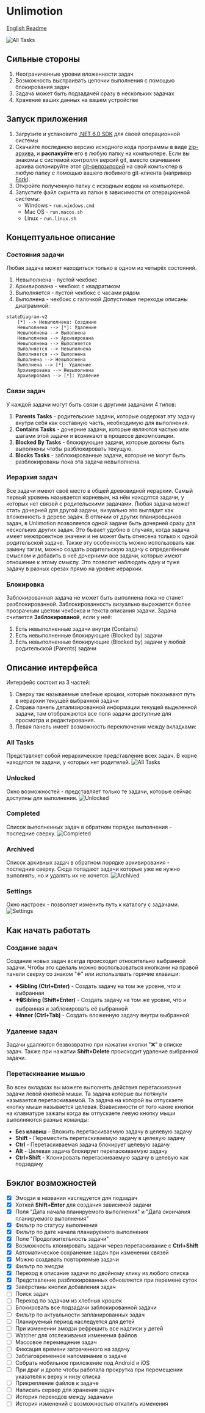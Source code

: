 ﻿# Unlimotion
[English Readme](README.md)

![All Tasks](media/All%20Tasks.jpg)

## Сильные стороны
1. Неограниченные уровни вложенности задач
2. Возможность выстраивать цепочки выполнения с помощью блокирования задач
3. Задача может быть подзадачей сразу в нескольких задачах
4. Хранение ваших данных на вашем устройстве

## Запуск приложения
1. Загрузите и установите [.NET 6.0 SDK](https://dotnet.microsoft.com/en-us/download) для своей операционной системы
2. Cкачайте последнюю версию исходного кода программы в виде [zip-архива](https://github.com/Kibnet/Unlimotion/archive/refs/heads/main.zip), и **распакуйте** его в любую папку на компьютере. Если вы знакомы с системой контролля версий git, вместо скачивания архива склонируйте этот [git-репозиторий](https://github.com/Kibnet/Unlimotion.git) на свой компьютер в любую папку с помощью вашего любимого git-клиента (например [Fork](https://git-fork.com/)).
3. Откройте полученную папку с исходным кодом на компьютере.
5. Запустите файл скрипта из папки в зависимости от операционной системы:
    - Windows - `run.windows.cmd`
    - Mac OS - `run.macos.sh`
    - Linux - `run.linux.sh`

## Концептуальное описание

### Состояния задачи
Любая задача может находиться только в одном из четырёх состояний.
1. Невыполнена - пустой чекбокс
2. Архивирована - чекбокс с квадратиком
3. Выполняется - пустой чекбокс с часами рядом
4. Выполнена - чекбокс с галочкой
Допустимые переходы описаны диаграммой:
```mermaid
stateDiagram-v2
    [*] --> Невыполнена: Создание
    Невыполнена --> [*]: Удаление
    Невыполнена --> Выполнена
    Невыполнена --> Архивирована
    Невыполнена --> Выполняется
    Выполняется --> Невыполнена
    Выполняется --> Выполнена
    Выполнена --> Невыполнена
    Выполнена --> [*]: Удаление
    Архивирована --> Невыполнена
    Архивирована --> [*]: Удаление
```

### Связи задач
У каждой задачи могут быть связи с другими задачами 4 типов:
1. **Parents Tasks** - родительские задачи, которые содержат эту задачу внутри себя как составную часть, необходимую для выполнения.
2. **Contains Tasks** - дочерние задачи, которые являются частью или шагами этой задачи и возникают в процессе декомпозиции.
3. **Blocked By Tasks** - блокирующие задачи, которые должны быть выполнены чтобы разблокировать текущую.
4. **Blocks Tasks** - заблокированные задачи, которые не могут быть разблокированы пока эта задача невыполнена.

### Иерархия задач
Все задачи имеют своё место в общей древовидной иерархии. Самый первый уровень называется корневым, на нём находятся задачи, у которых нет связей с родительскими задачами.
Любая задача может стать дочерней для другой задачи, визуально это выглядит как вложенность в дереве задач. В отличии от других планировщиков задач, в Unlimotion позволяется одной задаче быть дочерней сразу для нескольких других задач. Это бывает удобно в случаях, когда задача имеет межпроектное значени и не может быть отнесена только к одной родительской задаче. Также эту особенность можно использовать как замену тэгам, можно создать родительскую задачу с определённым смыслом и добавить в неё дочерними все задачи, которые имеют отношение к этому смыслу. Это позволит наблюдать одну и туже задачу в разных срезах прямо на уровне иерархии.

### Блокировка
Заблокированная задача не может быть выполнена пока не станет разблокированной.
Заблокированность визуально выражается более прозрачным цветом чекбокса и текста описания задачи.
Задача считается **Заблокированой**, если у неё:
1. Есть невыполненные задачи внутри (Contains)
2. Есть невыполненные блокирующие (Blocked by) задачи
3. Есть невыполненные блокирующие (Blocked by) задачи у любой родительской (Parents) задачи

## Описание интерфейса

Интерфейс состоит из 3 частей:
1. Сверху так называемые хлебные крошки, которые показывают путь в иерархии текущей выбранной задачи
2. Справа панель детализированной информации текущей выделенной задачи, там отображаются все поля задачи доступные для просмотра и редактирования.
3. Левая панель имеет возможность переключения между вкладками:

### All Tasks
Представляет собой иерархическое представление всех задач. 
В корне находятся те задачи, у которых нет родителей.
![All Tasks](media/All%20Tasks.jpg)

### Unlocked
Окно возможностей - представляет только те задачи, которые сейчас доступны для выполнения.
![Unlocked](media/Unlocked.jpg)

### Completed
Список выполненных задач в обратном порядке выполнения - последние сверху.
![Completed](media/Completed.jpg)

### Archived
Список архивных задач в обратном порядке архивирования - последние сверху. Сюда попадают задачи которые уже не нужно выполнять, но и удалять их не хочется.
![Archived](media/Archived.jpg)

### Settings
Окно настроек - позволяет изменить путь к каталогу с задачами.
![Settings](media/Settings.jpg)

## Как начать работать
### Создание задач
Создание новых задач всегда происходит относительно выбранной задачи. Чтобы это сделаль можно воспользоваться кнопками на правой панели сверху со знаком "➕" или использлвать горячие клавиши:
- **➕Sibling (Ctrl+Enter)** - Создать задачу на том же уровне, что и выбранная
- **➕🔒Sibling (Shift+Enter)** - Создать задачу на том же уровне, что и выбранная и заблокировать её выбранной
- **➕Inner (Ctrl+Tab)** - Создать вложенную задачу внутри выбранной

### Удаление задач
Задачи удаляются безвозвратно при нажатии кнопки "❌" в списке задач.
Также при нажатии **Shift+Delete** происходит удаление выбранной задачи.

### Перетаскивание мышью
Во всех вкладках вы можете выполнять действия перетаскивания задачи левой кнопкой мыши. Та задача которые вы потянули называется перетаскиваемой. Та задача на которой вы отпускаете кнопку мыши называется целевая. Взависимости от того какие кнопки на клавиатуре зажаты когда вы отпускаете левую кнопку мыши выполняются разные команды:
- **Без клавиш** - Вложить перетаскиваемую задачу в целевую задачу
- **Shift** - Переместить перетаскиваемую задачу в целевую задачу
- **Ctrl** - Перетаскиваемая задача блокирует целевую задачу
- **Alt** - Целевая задача блокирует перетаскиваемую задачу
- **Ctrl+Shift** - Клонировать перетаскиваемую задачу в целевую как подзадачу

## Бэклог возможностей
- [x] Эмодзи в названии наследуется для подзадач
- [x] Хоткей **Shift+Enter** для создания зависимой задачи
- [x] Поля "Дата начала планируемого выполнения" и "Дата окончания планируемого выполнения"
- [x] Фильтр по статусу выполнения
- [x] Фильтр по дате начала планируемого выполнения
- [x] Поле "Продолжительность задачи"
- [x] Возможность клонировать задачи через перетаскивание с **Ctrl+Shift**
- [x] Автоматическое сохранение задач при изменении связей
- [x] Можно создавать повторяемые задачи
- [x] Фильтр по эмодзи
- [x] Переход в описание задачи по двойному клику из любого списка
- [x] Представление разблокированных обновляется при перемене суток
- [x] Завёрстаны кнопки добавления задач
- [ ] Поиск задач
- [ ] Переход по задачам из хлебных крошек
- [ ] Блокировать все подзадачи заблокированной задачи
- [ ] Фильтр по актуальности запланированных задач
- [ ] Планируемый период наследуется для детей
- [ ] При изменении эмодзи рефрешить все надписи у детей
- [ ] Watcher для отслеживания изменения файлов
- [ ] Массовое перемещение задач
- [ ] Фиксация времени затраченного на задачу
- [ ] Заблаговременное напоминание о задаче
- [ ] Собрать мобильное приложение под Android и iOS
- [ ] При драг и дропе чтобы работала прокрутка при перемещении указателя к верху и низу списка
- [ ] Прикрепление файлов к задаче
- [ ] Написать сервер для хранения задач
- [ ] История переходов между задачами
- [ ] История изменений с возможностью откатить изменения